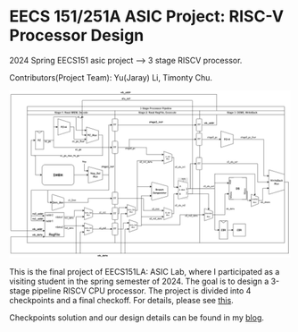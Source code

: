 # EECS 151/251A ASIC Project: RISC-V Processor Design

2024 Spring EECS151 asic project --> 3 stage RISCV processor.

Contributors(Project Team): Yu(Jaray) Li, Timonty Chu.

![Pineline](/figure/pipeline_final.jpg)

This is the final project of EECS151LA: ASIC Lab, where I participated as a visiting student in the spring semester of 2024. The goal is to design a 3-stage pipeline RISCV CPU processor.
The project is divided into 4 checkpoints and a final checkoff. For details, please see [this](https://github.com/EECS150/asic-project-sp24/blob/main/overview.md).

Checkpoints solution and our design details can be found in my [blog](https://skylanding.github.io/2024/03/21/EECS151-Project/).
